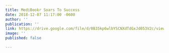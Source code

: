 ```yaml
---
title: MediBookr Soars To Success
date: 2018-12-07 11:17:00 -0600
author: ''
publication: ''
link: https://drive.google.com/file/d/0B35kp6wlbYSCNXdTdGxJd053V2c/view
image: ''
published: false

---
```

